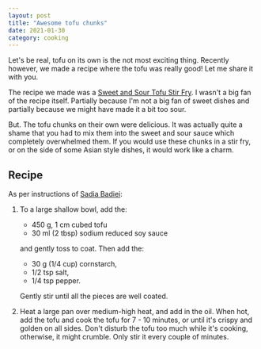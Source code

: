 ```yaml
---
layout: post
title: "Awesome tofu chunks"
date: 2021-01-30
category: cooking
---
```


Let's be real, tofu on its own is the not most exciting thing. Recently however, we made a recipe where the tofu was really good! Let me share it with you.

The recipe we made was a [Sweet and Sour Tofu Stir Fry](https://www.pickuplimes.com/single-post/sweet-and-sour-tofu-stir-fry). I wasn't a big fan of the recipe itself. Partially because I'm not a big fan of sweet dishes and partially because we might have made it a bit too sour. 

But. The tofu chunks on their own were delicious. It was actually quite a shame that you had to mix them into the sweet and sour sauce which  completely overwhelmed them. If you would use these chunks in a stir fry, or on the side of some Asian style dishes, it would work like a charm.

## Recipe

As per instructions of [Sadia Badiei](https://www.pickuplimes.com/single-post/sweet-and-sour-tofu-stir-fry):

1. To a large shallow bowl, add the:
    - 450 g, 1 cm cubed tofu  
    - 30 ml (2 tbsp) sodium reduced soy sauce

    and gently toss to coat. Then add the:
    - 30 g (1/4 cup) cornstarch, 
    - 1/2 tsp salt, 
    - 1/4 tsp pepper. 

    Gently stir until all the pieces are well coated.  

2. Heat a large pan over medium-high heat, and add in the oil. When hot, add the tofu and cook the tofu for 7 - 10 minutes, or until it's crispy and golden on all sides. Don't disturb the tofu too much while it's cooking, otherwise, it might crumble. Only stir it every couple of minutes.   